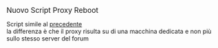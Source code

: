 <big>Nuovo Script Proxy Reboot</big><br>

Script simile al <a href="https://github.com/RyujiAndy/proxy_reboot">precedente</a><br>
la differenza è che il proxy risulta su di una macchina dedicata e non più sullo stesso server del forum
